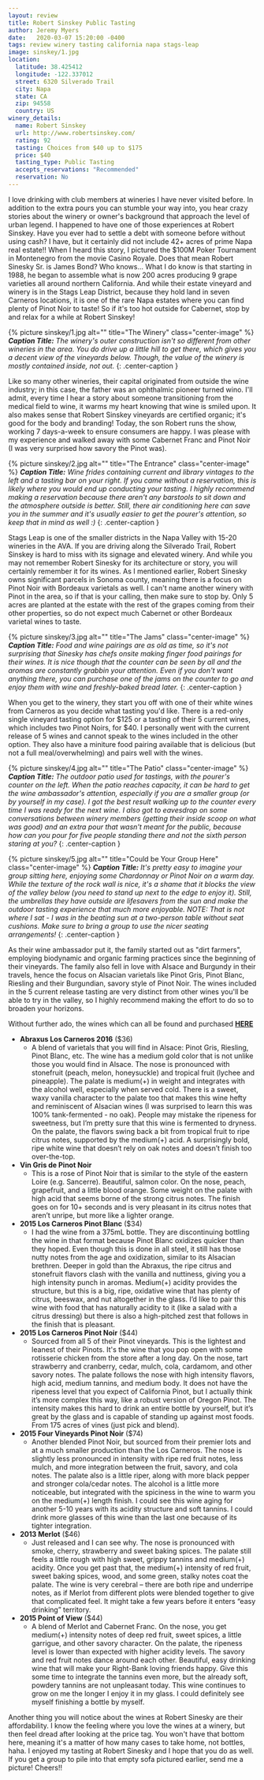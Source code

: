```yaml
---
layout: review
title: Robert Sinskey Public Tasting
author: Jeremy Myers
date:   2020-03-07 15:20:00 -0400
tags: review winery tasting california napa stags-leap
image: sinskey/1.jpg
location:
  latitude: 38.425412
  longitude: -122.337012
  street: 6320 Silverado Trail
  city: Napa
  state: CA
  zip: 94558
  country: US
winery_details:
  name: Robert Sinskey
  url: http://www.robertsinskey.com/
  rating: 92
  tasting: Choices from $40 up to $175
  price: $40
  tasting_type: Public Tasting
  accepts_reservations: "Recommended"
  reservation: No
---
```

I love drinking with club members at wineries I have never visited before.  In addition to the extra pours you can stumble your way into, you hear crazy stories about the winery or owner's background that approach the level of urban legend.  I happened to have one of those experiences at Robert Sinskey.  Have you ever had to settle a debt with someone before without using cash?  I have, but it certainly did not include 42+ acres of prime Napa real estate!!  When I heard this story, I pictured the $100M Poker Tournament in Montenegro from the movie Casino Royale.  Does that mean Robert Sinesky Sr. is James Bond?  Who knows...  What I do know is that starting in 1988, he began to assemble what is now 200 acres producing 9 grape varieties all around northern California.  And while their estate vineyard and winery is in the Stags Leap District, because they hold land in seven Carneros locations, it is one of the rare Napa estates where you can find plenty of Pinot Noir to taste!  So if it's too hot outside for Cabernet, stop by and relax for a while at Robert Sinskey!

{% picture sinskey/1.jpg alt="" title="The Winery" class="center-image" %}
***Caption Title:*** *The winery's outer construction isn't so different from other wineries in the area.  You do drive up a little hill to get there, which gives you a decent view of the vineyards below.  Though, the value of the winery is mostly contained inside, not out.*
{: .center-caption }

Like so many other wineries, their capital originated from outside the wine industry; in this case, the father was an ophthalmic pioneer turned wino.  I'll admit, every time I hear a story about someone transitioning from the medical field to wine, it warms my heart knowing that wine is smiled upon.  It also makes sense that Robert Sinskey vineyards are certified organic; it's good for the body and branding!  Today, the son Robert runs the show, working 7 days-a-week to ensure consumers are happy.  I was please with my experience and walked away with some Cabernet Franc and Pinot Noir (I was very surprised how savory the Pinot was).  

{% picture sinskey/2.jpg alt="" title="The Entrance" class="center-image" %}
***Caption Title:*** *Wine frides containing current and library vintages to the left and a tasting bar on your right.  If you came without a reservation, this is likely where you would end up conducting your tasting.  I highly recommend making a reservation because there aren't any barstools to sit down and the atmosphere outside is better.  Still, there air conditioning here can save you in the summer and it's usually easier to get the pourer's attention, so keep that in mind as well :)*
{: .center-caption }

Stags Leap is one of the smaller districts in the Napa Valley with 15-20 wineries in the AVA.  If you are driving along the Silverado Trail, Robert Sinskey is hard to miss with its signage and elevated winery.  And while you may not remember Robert Sinesky for its architecture or story, you will certainly remember it for its wines.  As I mentioned earlier, Robert Sinesky owns significant parcels in Sonoma county, meaning there is a focus on Pinot Noir with Bordeaux varietals as well.  I can't name another winery with Pinot in the area, so if that is your calling, then make sure to stop by.  Only 5 acres are planted at the estate with the rest of the grapes coming from their other properties, so do not expect much Cabernet or other Bordeaux varietal wines to taste.

{% picture sinskey/3.jpg alt="" title="The Jams" class="center-image" %}
***Caption Title:*** *Food and wine pairings are as old as time, so it's not surprising that Sinesky has chefs onsite making finger food pairings for their wines.  It is nice though that the counter can be seen by all and the aromas are constantly grabbin your attention.  Even if you don't want anything there, you can purchase one of the jams on the counter to go and enjoy them with wine and freshly-baked bread later.*
{: .center-caption }

When you get to the winery, they start you off with one of their white wines from Carneros as you decide what tasting you'd like.  There is a red-only single vineyard tasting option for $125 or a tasting of their 5 current wines, which includes two Pinot Noirs, for $40.  I personally went with the current release of 5 wines and cannot speak to the wines included in the other option.  They also have a miniture food pairing available that is delicious (but not a full meal/overwhelming) and pairs well with the wines.  

{% picture sinskey/4.jpg alt="" title="The Patio" class="center-image" %}
***Caption Title:*** *The outdoor patio used for tastings, with the pourer's counter on the left.  When the patio reaches capacity, it can be hard to get the wine ambassador's attention, especially if you are a smaller group (or by yourself in my case).  I got the best result walking up to the counter every time I was ready for the next wine.  I also got to eavesdrop on some conversations between winery members (getting their inside scoop on what was good) and an extra pour that wasn't meant for the public, because how can you pour for five people standing there and not the sixth person staring at you?*
{: .center-caption }  

{% picture sinskey/5.jpg alt="" title="Could be Your Group Here" class="center-image" %}
***Caption Title:*** *It's pretty easy to imagine your group sitting here, enjoying some Chardonnay or Pinot Noir on a warm day.  While the texture of the rock wall is nice, it's a shame that it blocks the view of the valley below (you need to stand up next to the edge to enjoy it).  Still, the umbrellas they have outside are lifesavers from the sun and make the outdoor tasting experience that much more enjoyable.  NOTE: That is not where I sat - I was in the beating sun at a two-person table without seat cushions.  Make sure to bring a group to use the nicer seating arrangements!*
{: .center-caption }

As their wine ambassador put it, the family started out as "dirt farmers", employing biodynamic and organic farming practices since the beginning of their vineyards.  The family also fell in love with Alsace and Burgundy in their travels, hence the focus on Alsacian varietals like Pinot Gris, Pinot Blanc, Riesling and their Burgundian, savory style of Pinot Noir.  The wines included in the 5 current release tasting are very distinct from other wines you'll be able to try in the valley, so I highly recommend making the effort to do so to broaden your horizons.  

Without further ado, the wines which can all be found and purchased [**HERE**](http://www.robertsinskey.com/wines)

* **Abraxus Los Carneros 2016** ($36)
  * A blend of varietals that you will find in Alsace: Pinot Gris, Riesling, Pinot Blanc, etc.  The wine has a medium gold color that is not unlike those you would find in Alsace.  The nose is pronounced with stonefruit (peach, melon, honeysuckle) and tropical fruit (lychee and pineapple).  The palate is medium(+) in weight and integrates with the alcohol well, especially when served cold.  There is a sweet, waxy vanilla character to the palate too that makes this wine hefty and reminiscent of Alsacian wines (I was surprised to learn this was 100% tank-fermented - no oak).  People may mistake the ripeness for sweetness, but I’m pretty sure that this wine is fermented to dryness.  On the palate, the flavors swing back a bit from tropical fruit to ripe citrus notes, supported by the medium(+) acid.  A surprisingly bold, ripe white wine that doesn’t rely on oak notes and doesn’t finish too over-the-top.
* **Vin Gris de Pinot Noir**
  * This is a rose of Pinot Noir that is similar to the style of the eastern Loire (e.g. Sancerre).  Beautiful, salmon color.  On the nose, peach, grapefruit, and a little blood orange.  Some weight on the palate with high acid that seems borne of the strong citrus notes.  The finish goes on for 10+ seconds and is very pleasant in its citrus notes that aren’t unripe, but more like a lighter orange.  
* **2015 Los Carneros Pinot Blanc** ($34)
  * I had the wine from a 375mL bottle.  They are discontinuing bottling the wine in that format because Pinot Blanc oxidizes quicker than they hoped.  Even though this is done in all steel, it still has those nutty notes from the age and oxidization, similar to its Alsacian brethren.  Deeper in gold than the Abraxus, the ripe citrus and stonefruit flavors clash with the vanilla and nuttiness, giving you a high intensity punch in aromas.  Medium(+) acidity provides the structure, but this is a big, ripe, oxidative wine that has plenty of citrus, beeswax, and nut altogether in the glass.  I’d like to pair this wine with food that has naturally acidity to it (like a salad with a citrus dressing) but there is also a high-pitched zest that follows in the finish that is pleasant.
* **2015 Los Carneros Pinot Noir** ($44)
  * Sourced from all 5 of their Pinot vineyards.  This is the lightest and leanest of their Pinots.  It's the wine that you pop open with some rotisserie chicken from the store after a long day.  On the nose, tart strawberry and cranberry, cedar, mulch, cola, cardamom, and other savory notes.  The palate follows the nose with high intensity flavors, high acid, medium tannins, and medium body.  It does not have the ripeness level that you expect of California Pinot, but I actually think it’s more complex this way, like a robust version of Oregon Pinot.  The intensity makes this hard to drink an entire bottle by yourself, but it’s great by the glass and is capable of standing up against most foods.  From 175 acres of vines (just pick and blend).  
* **2015 Four Vineyards Pinot Noir** ($74)
  * Another blended Pinot Noir, but sourced from their premier lots and at a much smaller production than the Los Carneros.  The nose is slightly less pronounced in intensity with ripe red fruit notes, less mulch, and more integration between the fruit, savory, and cola notes.  The palate also is a little riper, along with more black pepper and stronger cola/cedar notes.  The alcohol is a little more noticeable, but integrated with the spiciness in the wine to warm you on the medium(+) length finish.  I could see this wine aging for another 5-10 years with its acidity structure and soft tannins.  I could drink more glasses of this wine than the last one because of its tighter integration.
* **2013 Merlot** ($46)
  * Just released and I can see why.  The nose is pronounced with smoke, cherry, strawberry and sweet baking spices.  The palate still feels a little rough with high sweet, grippy tannins and medium(+) acidity.  Once you get past that, the medium(+) intensity of red fruit, sweet baking spices, wood, and some green, stalky notes coat the palate.  The wine is very cerebral – there are both ripe and underripe notes, as if Merlot from different plots were blended together to give that complicated feel.  It might take a few years before it enters “easy drinking” territory.  
* **2015 Point of View** ($44)
  * A blend of Merlot and Cabernet Franc.  On the nose, you get medium(+) intensity notes of deep red fruit, sweet spices, a little garrigue, and other savory character.  On the palate, the ripeness level is lower than expected with higher acidity levels.  The savory and red fruit notes dance around each other.  Beautiful, easy drinking wine that will make your Right-Bank loving friends happy.  Give this some time to integrate the tannins even more, but the already soft, powdery tannins are not unpleasant today.  This wine continues to grow on me the longer I enjoy it in my glass.  I could definitely see myself finishing a bottle by myself.

Another thing you will notice about the wines at Robert Sinesky are their affordability.  I know the feeling where you love the wines at a winery, but then feel dread after looking at the price tag.  You won't have that bottom here, meaning it's a matter of how many cases to take home, not bottles, haha.  I enjoyed my tasting at Robert Sinesky and I hope that you do as well.  If you get a group to pile into that empty sofa pictured earlier, send me a picture!  Cheers!!